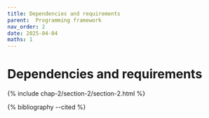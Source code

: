 ```yaml
---
title: Dependencies and requirements
parent:  Programming framework
nav_order: 2
date: 2025-04-04
maths: 1
---
```


# Dependencies and requirements

{% include chap-2/section-2/section-2.html %}

{% bibliography --cited %}
